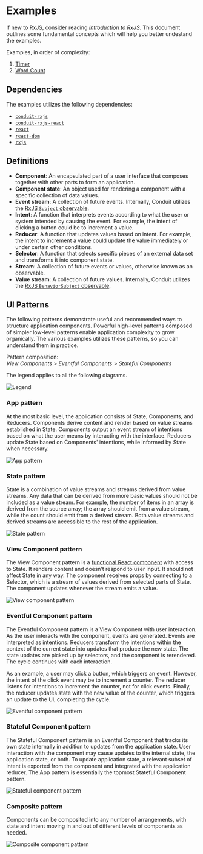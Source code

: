 # Examples

If new to RxJS, consider reading [*Introduction to RxJS*](intro-to-rxjs.md). This document outlines some fundamental concepts which will help you better undestand the examples.

Examples, in order of complexity:

1. [Timer](timer)
2. [Word Count](word-count)

## Dependencies

The examples utilizes the following dependencies:

- [`conduit-rxjs`](../packages/conduit-rxjs)
- [`conduit-rxjs-react`](../packages/conduit-rxjs-react)
- [`react`](https://github.com/facebook/react)
- [`react-dom`](https://github.com/facebook/react)
- [`rxjs`](https://github.com/ReactiveX/rxjs)

## Definitions

- **Component**: An encapsulated part of a user interface that composes together with other parts to form an application.
- **Component state**: An object used for rendering a component with a specific collection of data values.
- **Event stream**: A collection of future events. Internally, Conduit utilizes the [RxJS `Subject` observable](http://reactivex.io/rxjs/manual/overview.html#subject).
- **Intent**: A function that interprets events according to what the user or system intended by causing the event. For example, the intent of clicking a button could be to increment a value.
- **Reducer**: A function that updates values based on intent. For example, the intent to increment a value could update the value immediately or under certain other conditions.
- **Selector**: A function that selects specific pieces of an external data set and transforms it into component state.
- **Stream**: A collection of future events or values, otherwise known as an observable.
- **Value stream**: A collection of future values. Internally, Conduit utilizes the [RxJS `BehaviorSubject` observable](http://reactivex.io/rxjs/manual/overview.html#behaviorsubject).

## UI Patterns

The following patterns demonstrate useful and recommended ways to structure application components. Powerful high-level patterns composed of simpler low-level patterns enable application complexity to grow organically. The various examples utilizes these patterns, so you can understand them in practice.

Pattern composition:  
*View Components > Eventful Components > Stateful Components*

The legend applies to all the following diagrams.

<img src="https://raw.githubusercontent.com/basham/conduit-media/master/patterns/legend.svg?sanitize=true" alt="Legend">

### App pattern

At the most basic level, the application consists of State, Components, and Reducers. Components derive content and render based on value streams established in State. Components output an event stream of intentions based on what the user means by interacting with the interface. Reducers update State based on Components' intentions, while informed by State when necessary.

<img src="https://raw.githubusercontent.com/basham/conduit-media/master/patterns/app.svg?sanitize=true" alt="App pattern">

### State pattern

State is a combination of value streams and streams derived from value streams. Any data that can be derived from more basic values should not be included as a value stream. For example, the number of items in an array is derived from the source array; the array should emit from a value stream, while the count should emit from a derived stream. Both value streams and derived streams are accessible to the rest of the application. 

<img src="https://raw.githubusercontent.com/basham/conduit-media/master/patterns/state.svg?sanitize=true" alt="State pattern">

### View Component pattern

The View Component pattern is a [functional React component](https://facebook.github.io/react/docs/components-and-props.html#functional-and-class-components) with access to State. It renders content and doesn’t respond to user input. It should not affect State in any way. The component receives props by connecting to a Selector, which is a stream of values derived from selected parts of State. The component updates whenever the stream emits a value.

<img src="https://raw.githubusercontent.com/basham/conduit-media/master/patterns/view-component.svg?sanitize=true" alt="View component pattern">

### Eventful Component pattern

The Eventful Component pattern is a View Component with user interaction. As the user interacts with the component, events are generated. Events are interpreted as intentions.  Reducers transform the intentions within the context of the current state into updates that produce the new state. The state updates are picked up by selectors, and the component is rerendered. The cycle continues with each interaction.

As an example, a user may click a button, which triggers an event. However, the intent of the click event may be to increment a counter. The reducer listens for intentions to increment the counter, not for click events. Finally, the reducer updates state with the new value of the counter, which triggers an update to the UI, completing the cycle.

<img src="https://raw.githubusercontent.com/basham/conduit-media/master/patterns/eventful-component.svg?sanitize=true" alt="Eventful component pattern">

### Stateful Component pattern

The Stateful Component pattern is an Eventful Component that tracks its own state internally in addition to updates from the application state. User interaction with the component may cause updates to the internal state, the application state, or both. To update application state, a relevant subset of intent is exported from the component and integrated with the application reducer. The App pattern is essentially the topmost Stateful Component pattern.

<img src="https://raw.githubusercontent.com/basham/conduit-media/master/patterns/stateful-component.svg?sanitize=true" alt="Stateful component pattern">

### Composite pattern

Components can be composited into any number of arrangements, with state and intent moving in and out of different levels of components as needed.

<img src="https://raw.githubusercontent.com/basham/conduit-media/master/patterns/component-composite.svg?sanitize=true" alt="Composite component pattern">
